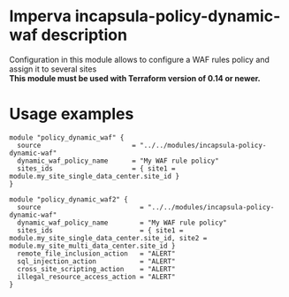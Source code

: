 # Imperva incapsula-policy-dynamic-waf description

Configuration in this module allows to configure a WAF rules policy and assign it to several sites
</br><b>This module must be used with Terraform version of 0.14 or newer.</b>


# Usage examples

```hcl
module "policy_dynamic_waf" {
  source                       = "../../modules/incapsula-policy-dynamic-waf"
  dynamic_waf_policy_name      = "My WAF rule policy"
  sites_ids                    = { site1 = module.my_site_single_data_center.site_id }
}

module "policy_dynamic_waf2" {
  source                         = "../../modules/incapsula-policy-dynamic-waf"
  dynamic_waf_policy_name        = "My WAF rule policy"
  sites_ids                      = { site1 = module.my_site_single_data_center.site_id, site2 = module.my_site_multi_data_center.site_id }
  remote_file_inclusion_action   = "ALERT"
  sql_injection_action           = "ALERT"
  cross_site_scripting_action    = "ALERT"
  illegal_resource_access_action = "ALERT"
}
```